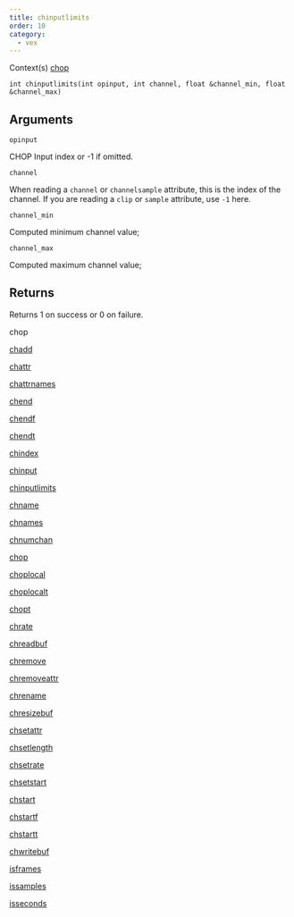 ```yaml
---
title: chinputlimits
order: 10
category:
  - vex
---
```


Context(s)
[chop](../contexts/chop.html)

`int chinputlimits(int opinput, int channel, float &channel_min, float &channel_max)`

## Arguments

`opinput`

CHOP Input index or -1 if omitted.

`channel`

When reading a `channel` or `channelsample` attribute, this is the index of the channel.
If you are reading a `clip` or `sample` attribute, use `-1` here.

`channel_min`

Computed minimum channel value;

`channel_max`

Computed maximum channel value;

## Returns

Returns 1 on success or 0 on failure.

chop

[chadd](chadd.html)

[chattr](chattr.html)

[chattrnames](chattrnames.html)

[chend](chend.html)

[chendf](chendf.html)

[chendt](chendt.html)

[chindex](chindex.html)

[chinput](chinput.html)

[chinputlimits](chinputlimits.html)

[chname](chname.html)

[chnames](chnames.html)

[chnumchan](chnumchan.html)

[chop](chop.html)

[choplocal](choplocal.html)

[choplocalt](choplocalt.html)

[chopt](chopt.html)

[chrate](chrate.html)

[chreadbuf](chreadbuf.html)

[chremove](chremove.html)

[chremoveattr](chremoveattr.html)

[chrename](chrename.html)

[chresizebuf](chresizebuf.html)

[chsetattr](chsetattr.html)

[chsetlength](chsetlength.html)

[chsetrate](chsetrate.html)

[chsetstart](chsetstart.html)

[chstart](chstart.html)

[chstartf](chstartf.html)

[chstartt](chstartt.html)

[chwritebuf](chwritebuf.html)

[isframes](isframes.html)

[issamples](issamples.html)

[isseconds](isseconds.html)
